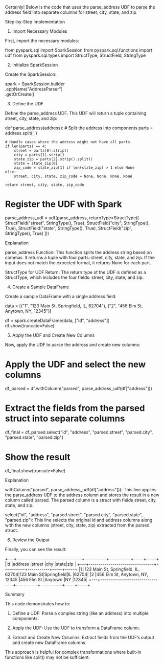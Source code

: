 Certainly! Below is the code that uses the parse_address UDF to parse the address field into separate columns for street, city, state, and zip.

Step-by-Step Implementation

1. Import Necessary Modules

First, import the necessary modules:

from pyspark.sql import SparkSession
from pyspark.sql.functions import udf
from pyspark.sql.types import StructType, StructField, StringType

2. Initialize SparkSession

Create the SparkSession:

spark = SparkSession.builder \
    .appName("AddressParser") \
    .getOrCreate()

3. Define the UDF

Define the parse_address UDF. This UDF will return a tuple containing street, city, state, and zip:

def parse_address(address):
    # Split the address into components
    parts = address.split(',')
    
    # Handle cases where the address might not have all parts
    if len(parts) == 4:
        street = parts[0].strip()
        city = parts[1].strip()
        state_zip = parts[2].strip().split()
        state = state_zip[0]
        zip_code = state_zip[1] if len(state_zip) > 1 else None
    else:
        street, city, state, zip_code = None, None, None, None
    
    return street, city, state, zip_code

# Register the UDF with Spark
parse_address_udf = udf(parse_address, 
                        returnType=StructType([
                            StructField("street", StringType(), True),
                            StructField("city", StringType(), True),
                            StructField("state", StringType(), True),
                            StructField("zip", StringType(), True)
                        ]))

Explanation

parse_address Function: This function splits the address string based on commas. It returns a tuple with four parts: street, city, state, and zip. If the input does not match the expected format, it returns None for each part.

StructType for UDF Return: The return type of the UDF is defined as a StructType, which includes the four fields: street, city, state, and zip.


4. Create a Sample DataFrame

Create a sample DataFrame with a single address field:

data = [("1", "123 Main St, Springfield, IL, 62704"),
        ("2", "456 Elm St, Anytown, NY, 12345")]

df = spark.createDataFrame(data, ["id", "address"])
df.show(truncate=False)

5. Apply the UDF and Create New Columns

Now, apply the UDF to parse the address and create new columns:

# Apply the UDF and select the new columns
df_parsed = df.withColumn("parsed", parse_address_udf(df["address"]))

# Extract the fields from the parsed struct into separate columns
df_final = df_parsed.select("id", "address", 
                            "parsed.street", 
                            "parsed.city", 
                            "parsed.state", 
                            "parsed.zip")

# Show the result
df_final.show(truncate=False)

Explanation

withColumn("parsed", parse_address_udf(df["address"])): This line applies the parse_address UDF to the address column and stores the result in a new column called parsed. The parsed column is a struct with fields street, city, state, and zip.

select("id", "address", "parsed.street", "parsed.city", "parsed.state", "parsed.zip"): This line selects the original id and address columns along with the new columns (street, city, state, zip) extracted from the parsed struct.


6. Review the Output

Finally, you can see the result:

+---+---------------------------------+-----------+-----------+-----+-----+
|id |address                          |street     |city       |state|zip  |
+---+---------------------------------+-----------+-----------+-----+-----+
|1  |123 Main St, Springfield, IL, 62704|123 Main St|Springfield|IL   |62704|
|2  |456 Elm St, Anytown, NY, 12345   |456 Elm St |Anytown    |NY   |12345|
+---+---------------------------------+-----------+-----------+-----+-----+

Summary

This code demonstrates how to:

1. Define a UDF: Parse a complex string (like an address) into multiple components.


2. Apply the UDF: Use the UDF to transform a DataFrame column.


3. Extract and Create New Columns: Extract fields from the UDF’s output and create new DataFrame columns.



This approach is helpful for complex transformations where built-in functions like split() may not be sufficient.

